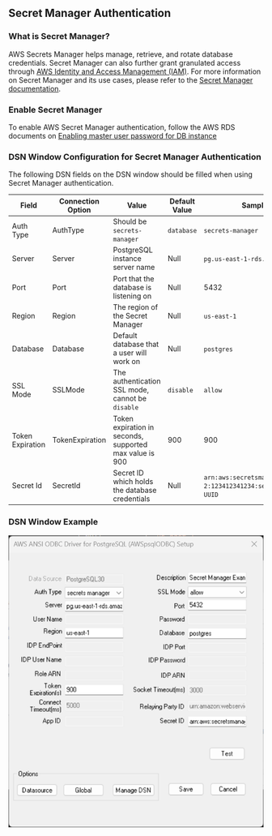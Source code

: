 ## Secret Manager Authentication

### What is Secret Manager?
AWS Secrets Manager helps manage, retrieve, and rotate database credentials. Secret Manager can also further grant granulated access through [AWS Identity and Access Management (IAM)](https://docs.aws.amazon.com/secretsmanager/latest/userguide/intro.html).
For more information on Secret Manager and its use cases, please refer to the [Secret Manager documentation](https://docs.aws.amazon.com/secretsmanager/latest/userguide/intro.html).

### Enable Secret Manager
To enable AWS Secret Manager authentication, follow the AWS RDS documents on [Enabling master user password for DB instance](https://docs.aws.amazon.com/AmazonRDS/latest/UserGuide/rds-secrets-manager.html#rds-secrets-manager-db-instance)

### DSN Window Configuration for Secret Manager Authentication
The following DSN fields on the DSN window should be filled when using Secret Manager authentication.

| Field             | Connection Option | Value                                                   | Default Value | Sample Value                                                              |
|-------------------|-------------------|---------------------------------------------------------|---------------|---------------------------------------------------------------------------|
| Auth Type         | AuthType          | Should be `secrets-manager`                              | `database`    | `secrets-manager`                                                          |
| Server            | Server            | PostgreSQL instance server name                         | Null          | `pg.us-east-1-rds.amazon.com`                                             |
| Port              | Port              | Port that the database is listening on                  | Null          | 5432                                                                      |
| Region            | Region            | The region of the Secret Manager                        | Null          | `us-east-1`                                                               |
| Database          | Database          | Default database that a user will work on               | Null          | `postgres`                                                                |
| SSL Mode          | SSLMode           | The authentication SSL mode, cannot be `disable`        | `disable`     | `allow`                                                                   |
| Token Expiration  | TokenExpiration   | Token expiration in seconds, supported max value is 900 | 900           | 900                                                                       |
| Secret Id         | SecretId          | Secret ID which holds the database credentials          | Null          | `arn:aws:secretsmanager:us-west-2:123412341234:secret:rds!cluster-UUID`   |

### DSN Window Example
![DSN window example for Secret Manager authentication](./img/secret_manager.png)
